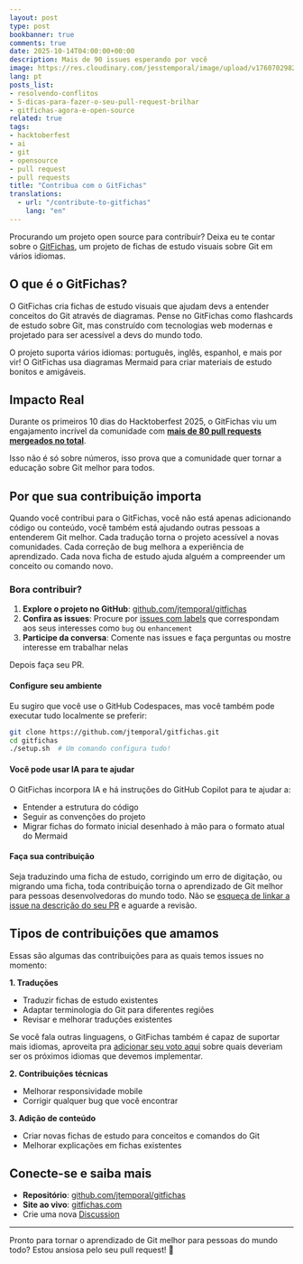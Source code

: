 ```yaml
---
layout: post
type: post
bookbanner: true
comments: true
date: 2025-10-14T04:00:00+00:00
description: Mais de 90 issues esperando por você
image: https://res.cloudinary.com/jesstemporal/image/upload/v1760702982/covers/opensource_p4btht.png
lang: pt
posts_list:
- resolvendo-conflitos
- 5-dicas-para-fazer-o-seu-pull-request-brilhar
- gitfichas-agora-e-open-source
related: true
tags:
- hacktoberfest
- ai
- git
- opensource
- pull request
- pull requests
title: "Contribua com o GitFichas"
translations:
  - url: "/contribute-to-gitfichas"
    lang: "en"
---
```


Procurando um projeto open source para contribuir? Deixa eu te contar sobre o [GitFichas](https://github.com/jtemporal/gitfichas), um projeto de fichas de estudo visuais sobre Git em vários idiomas.

## O que é o GitFichas?

O GitFichas cria fichas de estudo visuais que ajudam devs a entender conceitos do Git através de diagramas. Pense no GitFichas como flashcards de estudo sobre Git, mas construído com tecnologias web modernas e projetado para ser acessível a devs do mundo todo.

O projeto suporta vários idiomas: português, inglês, espanhol, e mais por vir! O GitFichas usa diagramas Mermaid para criar materiais de estudo bonitos e amigáveis.

## Impacto Real

Durante os primeiros 10 dias do Hacktoberfest 2025, o GitFichas viu um engajamento incrível da comunidade com [**mais de 80 pull requests mergeados no total**](https://github.com/users/jtemporal/projects/1/views/10).

Isso não é só sobre números, isso prova que a comunidade quer tornar a educação sobre Git melhor para todos.

## Por que sua contribuição importa

Quando você contribui para o GitFichas, você não está apenas adicionando código ou conteúdo, você também está ajudando outras pessoas a entenderem Git melhor. Cada tradução torna o projeto acessível a novas comunidades. Cada correção de bug melhora a experiência de aprendizado. Cada nova ficha de estudo ajuda alguém a compreender um conceito ou comando novo.

### Bora contribuir?

1. **Explore o projeto no GitHub**: [github.com/jtemporal/gitfichas](https://github.com/jtemporal/gitfichas)
2. **Confira as issues**: Procure por [issues com labels](https://github.com/jtemporal/gitfichas/issues) que correspondam aos seus interesses como `bug` ou `enhancement`
3. **Participe da conversa**: Comente nas issues e faça perguntas ou mostre interesse em trabalhar nelas

Depois faça seu PR.

#### Configure seu ambiente

Eu sugiro que você use o GitHub Codespaces, mas você também pode executar tudo localmente se preferir:

```bash
git clone https://github.com/jtemporal/gitfichas.git
cd gitfichas
./setup.sh  # Um comando configura tudo!
```

#### Você pode usar IA para te ajudar

O GitFichas incorpora IA e há instruções do GitHub Copilot para te ajudar a:

- Entender a estrutura do código
- Seguir as convenções do projeto
- Migrar fichas do formato inicial desenhado à mão para o formato atual do Mermaid

#### Faça sua contribuição

Seja traduzindo uma ficha de estudo, corrigindo um erro de digitação, ou migrando uma ficha, toda contribuição torna o aprendizado de Git melhor para pessoas desenvolvedoras do mundo todo. Não se [esqueça de linkar a issue na descrição do seu PR](https://docs.github.com/en/issues/tracking-your-work-with-issues/using-issues/linking-a-pull-request-to-an-issue) e aguarde a revisão.

## Tipos de contribuições que amamos

Essas são algumas das contribuições para as quais temos issues no momento:

**1. Traduções**
- Traduzir fichas de estudo existentes
- Adaptar terminologia do Git para diferentes regiões
- Revisar e melhorar traduções existentes

Se você fala outras linguagens, o GitFichas também é capaz de suportar mais idiomas, aproveita pra [adicionar seu voto aqui](https://github.com/jtemporal/gitfichas/discussions/400) sobre quais deveriam ser os próximos idiomas que devemos implementar.

**2. Contribuições técnicas**
- Melhorar responsividade mobile
- Corrigir qualquer bug que você encontrar

**3. Adição de conteúdo**
- Criar novas fichas de estudo para conceitos e comandos do Git
- Melhorar explicações em fichas existentes

## Conecte-se e saiba mais

- **Repositório**: [github.com/jtemporal/gitfichas](https://github.com/jtemporal/gitfichas)
- **Site ao vivo**: [gitfichas.com](https://gitfichas.com/)
- Crie uma nova [Discussion](http://github.com/jtemporal/gitfichas/discussions/)

---

Pronto para tornar o aprendizado de Git melhor para pessoas do mundo todo? Estou ansiosa pelo seu pull request! 🚀